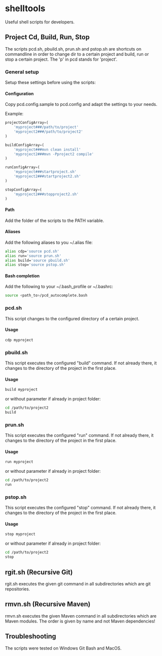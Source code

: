 # shelltools

Useful shell scripts for developers.

## Project Cd, Build, Run, Stop

The scripts pcd.sh, pbuild.sh, prun.sh and pstop.sh are shortcuts on commandline in order to change dir to a certain project and build, run or stop a certain project. The 'p' in pcd stands for 'project'.

### General setup

Setup these settings before using the scripts:

#### Configuration

Copy pcd.config.sample to pcd.config and adapt the settings to your needs.

Example:

```javascript
projectConfigArray=(
    'myproject###/path/to/project'
    'myproject2###/path/to/project2'
)

buildConfigArray=(
    'myproject###mvn clean install'
    'myproject2###mvn -Pproject2 compile'
)

runConfigArray=(
    'myproject###startproject.sh'
    'myproject2###startproject2.sh'
)

stopConfigArray=(
    'myproject2###stopproject2.sh'
)
```

#### Path

Add the folder of the scripts to the PATH variable.

#### Aliases

Add the following aliases to you ~/.alias file:

```sh
alias cdp='source pcd.sh'
alias run='source prun.sh'
alias build='source pbuild.sh'
alias stop='source pstop.sh'
```

#### Bash completion

Add the following to your ~/.bash_profile or ~/.bashrc:

```sh
source <path_to>/pcd_autocomplete.bash
```

### pcd.sh

This script changes to the configured directory of a certain project.

#### Usage

```sh
cdp myproject
```

### pbuild.sh

This script executes the configured "build" command. If not already there, it changes to the directory of the project in the first place. 

#### Usage

```sh
build myproject
```

or without parameter if already in project folder:

```sh
cd /path/to/project2
build
```

### prun.sh

This script executes the configured "run" command. If not already there, it changes to the directory of the project in the first place. 

#### Usage

```sh
run myproject
```

or without parameter if already in project folder:

```sh
cd /path/to/project2
run
```

### pstop.sh

This script executes the configured "stop" command. If not already there, it changes to the directory of the project in the first place. 

#### Usage

```sh
stop myproject
```

or without parameter if already in project folder:

```sh
cd /path/to/project2
stop
```

## rgit.sh (Recursive Git)

rgit.sh executes the given git command in all subdirectories which are git repositories.

## rmvn.sh (Recursive Maven)

rmvn.sh executes the given Maven command in all subdirectories which are Maven modules. The order is given by name and not Maven dependencies!

## Troubleshooting

The scripts were tested on Windows Git Bash and MacOS.